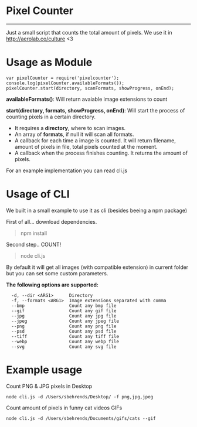 # Pixel Counter
---
Just a small script that counts the total amount of pixels.
We use it in http://aerolab.co/culture <3

# Usage as Module

```
var pixelCounter = require('pixelcounter');
console.log(pixelCounter.availableFormats());
pixelCounter.start(directory, scanFormats, showProgress, onEnd);
```

**availableFormats()**: Will return avaiable image extensions to count

**start(**directory, formats, showProgress, onEnd**)**: Will start the process of counting pixels in a certain directory.

 - It requires a **directory**, where to scan images.
 - An array of **formats**, if null it will scan all formats.
 - A callback for each time a image is counted. It will return filename, amount of pixels in file, total pixels counted at the moment.
 - A callback when the process finishes counting. It returns the amount of pixels.
 
For an example implementation you can read cli.js


# Usage of CLI
We built in a small example to use it as cli (besides beeing a npm package)

First of all... download dependencies.
> npm install

Second step.. COUNT!
> node cli.js

By default it will get all images (with compatible extension) in current folder but you can set some custom parameters.

**The following options are supported:**
```
  -d, --dir <ARG1>      Directory
  -f, --formats <ARG1>  Image extensions separated with comma
  --bmp                 Count any bmp file
  --gif                 Count any gif file
  --jpg                 Count any jpg file
  --jpeg                Count any jpeg file
  --png                 Count any png file
  --psd                 Count any psd file
  --tiff                Count any tiff file
  --webp                Count any webp file
  --svg                 Count any svg file
```

# Example usage

Count PNG & JPG pixels in Desktop
```
node cli.js -d /Users/sbehrends/Desktop/ -f png,jpg,jpeg
```

Count amount of pixels in funny cat videos GIFs
```
node cli.js -d /Users/sbehrends/Documents/gifs/cats --gif
```